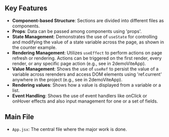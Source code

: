 
## Key Features

- **Component-based Structure**: Sections are divided into different files as components.
- **Props**: Data can be passed among components using 'props'.
- **State Management**: Demonstrates the use of `useState` for controlling and modifying the value of a state variable across the page, as shown in the counter example.
- **Rendering Management**: Utilizes `useEffect` to perform actions on page refresh or rendering. Actions can be triggered on the first render, every render, or any specific page action (e.g., see in 2demoViteApp).
- **Value Management**: Shows the use of `useRef` to persist the value of a variable across rerenders and access DOM elements using 'ref.current' anywhere in the project (e.g., see in 2demoViteApp).
- **Rendering values**: Shows how a value is displayed from a variable or a list.
- **Event Handling**: Shows the use of event handlers like onClick or onHover effects and also input management for one or a set of fields.


## Main File

- `App.jsx`: The central file where the major work is done.

